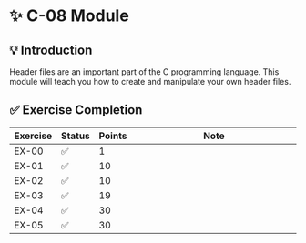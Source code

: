 # ✨ C-08 Module

## 💡 Introduction

Header files are an important part of the C programming language. This
module will teach you how to create and manipulate your own header files.

## ✅ Exercise Completion

| Exercise | Status | Points | Note                         |
|----------|--------|--------|------------------------------|
| EX-00    | ✅      | 1      | <img width="441" height="1"> |
| EX-01    | ✅      | 10     |                              |
| EX-02    | ✅      | 10     |                              |
| EX-03    | ✅      | 19     |                              |
| EX-04    | ✅      | 30     |                              |
| EX-05    | ✅      | 30     |                              |